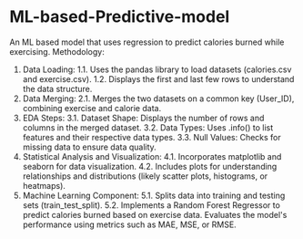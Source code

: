 # ML-based-Predictive-model
An ML based model that uses regression to predict calories burned while exercising.
Methodology:
1.	Data Loading:
1.1.	Uses the pandas library to load datasets (calories.csv and exercise.csv).
1.2.	Displays the first and last few rows to understand the data structure.
2.	Data Merging:
2.1.	Merges the two datasets on a common key (User_ID), combining exercise and calorie data.
3.	EDA Steps:
3.1.	Dataset Shape: Displays the number of rows and columns in the merged dataset.
3.2.	Data Types: Uses .info() to list features and their respective data types.
3.3.	Null Values: Checks for missing data to ensure data quality.
4.	Statistical Analysis and Visualization:
4.1.	Incorporates matplotlib and seaborn for data visualization.
4.2.	Includes plots for understanding relationships and distributions (likely scatter plots, histograms, or heatmaps).
5.	Machine Learning Component:
5.1.	Splits data into training and testing sets (train_test_split).
5.2.	Implements a Random Forest Regressor to predict calories burned based on exercise data.
Evaluates the model's performance using metrics such as MAE, MSE, or RMSE.
